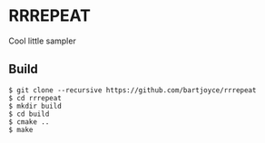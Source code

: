 RRREPEAT
=================

Cool little sampler

## Build

```
$ git clone --recursive https://github.com/bartjoyce/rrrepeat
$ cd rrrepeat
$ mkdir build
$ cd build
$ cmake ..
$ make
```
